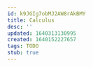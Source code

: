 ```yaml
---
id: k9JGIg7obMJ2AW8rAkBMY
title: Calculus
desc: ''
updated: 1640313130995
created: 1640152227657
tags: TODO
stub: true
---
```




